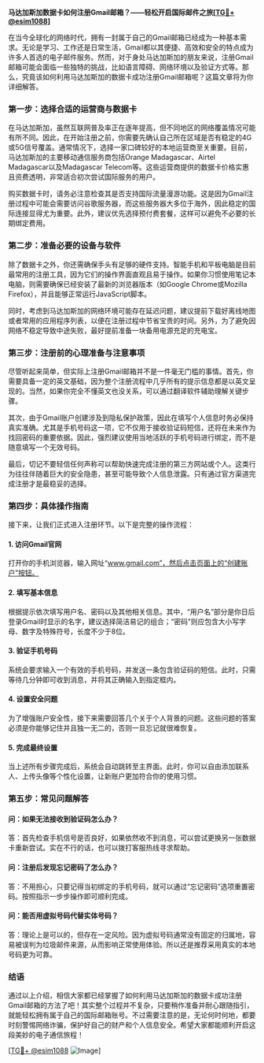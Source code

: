 **马达加斯加数据卡如何注册Gmail邮箱？——轻松开启国际邮件之旅[[TG💪+ @esim1088](https://t.me/s/esim1088)]**

在当今全球化的网络时代，拥有一封属于自己的Gmail邮箱已经成为一种基本需求。无论是学习、工作还是日常生活，Gmail都以其便捷、高效和安全的特点成为许多人首选的电子邮件服务。然而，对于身处马达加斯加的朋友来说，注册Gmail邮箱可能会面临一些独特的挑战，比如语言障碍、网络环境以及验证方式等。那么，究竟该如何利用马达加斯加的数据卡成功注册Gmail邮箱呢？这篇文章将为你详细解答。

### **第一步：选择合适的运营商与数据卡**

在马达加斯加，虽然互联网普及率正在逐年提高，但不同地区的网络覆盖情况可能有所不同。因此，在开始注册之前，你需要先确认自己所在区域是否有稳定的4G或5G信号覆盖。通常情况下，选择一家口碑较好的本地运营商至关重要。目前，马达加斯加的主要移动通信服务商包括Orange Madagascar、Airtel Madagascar以及Madagascar Telecom等。这些运营商提供的数据卡价格实惠且资费透明，非常适合初次尝试国际服务的用户。

购买数据卡时，请务必注意检查其是否支持国际流量漫游功能。这是因为Gmail注册过程中可能会需要访问谷歌服务器，而这些服务器大多位于海外，因此稳定的国际连接显得尤为重要。此外，建议优先选择预付费套餐，这样可以避免不必要的长期绑定费用。

### **第二步：准备必要的设备与软件**

除了数据卡之外，你还需确保手头有足够的硬件支持。智能手机和平板电脑是目前最常用的注册工具，因为它们的操作界面直观且易于操作。如果你习惯使用笔记本电脑，则需要确保已经安装了最新的浏览器版本（如Google Chrome或Mozilla Firefox），并且能够正常运行JavaScript脚本。

同时，考虑到马达加斯加的网络环境可能存在延迟问题，建议提前下载好离线地图或者常用的应用程序列表，以便在注册过程中节省宝贵的时间。另外，为了避免因网络不稳定导致中途失败，最好提前准备一块备用电源充足的充电宝。

### **第三步：注册前的心理准备与注意事项**

尽管听起来简单，但实际上注册Gmail邮箱并不是一件毫无门槛的事情。首先，你需要具备一定的英文基础，因为整个注册流程中几乎所有的提示信息都是以英文呈现的。当然，如果你完全不懂英文也没关系，可以通过翻译软件辅助理解关键步骤。

其次，由于Gmail账户创建涉及到隐私保护政策，因此在填写个人信息时务必保持真实准确。尤其是手机号码这一项，它不仅用于接收验证码短信，还将在未来作为找回密码的重要依据。因此，强烈建议使用当地活跃的手机号码进行绑定，而不是随意填写一个无效号码。

最后，切记不要轻信任何声称可以帮助快速完成注册的第三方网站或个人。这类行为往往伴随着巨大的安全隐患，甚至可能导致个人信息泄露。只有通过官方渠道完成注册才是最稳妥的选择。

### **第四步：具体操作指南**

接下来，让我们正式进入注册环节。以下是完整的操作流程：

#### **1. 访问Gmail官网**
打开你的手机浏览器，输入网址“www.gmail.com”，然后点击页面上的“创建账户”按钮。

#### **2. 填写基本信息**
根据提示依次填写用户名、密码以及其他相关信息。其中，“用户名”部分是你日后登录Gmail时显示的名字，建议选择简洁易记的组合；“密码”则应包含大小写字母、数字及特殊符号，长度不少于8位。

#### **3. 验证手机号码**
系统会要求输入一个有效的手机号码，并发送一条包含验证码的短信。此时，只需等待几分钟即可收到消息，并将其正确输入到指定框内。

#### **4. 设置安全问题**
为了增强账户安全性，接下来需要回答几个关于个人背景的问题。这些问题的答案必须是你能够记住并且独一无二的，否则一旦忘记就很难恢复。

#### **5. 完成最终设置**
当上述所有步骤完成后，系统会自动跳转至主界面。此时，你可以自由添加联系人、上传头像等个性化设置，让新账户更加符合你的使用习惯。

### **第五步：常见问题解答**

#### **问：如果无法接收到验证码怎么办？**
答：首先检查手机信号是否良好，如果依然收不到消息，可以尝试更换另一张数据卡重新尝试。实在不行的话，也可以拨打客服热线寻求帮助。

#### **问：注册后发现忘记密码了怎么办？**
答：不用担心，只要记得当初绑定的手机号码，就可以通过“忘记密码”选项重置密码。按照指示一步步操作即可顺利完成。

#### **问：能否用虚拟号码代替实体号码？**
答：理论上是可以的，但存在一定风险。因为虚拟号码通常没有固定的归属地，容易被误判为垃圾邮件来源，从而影响正常使用体验。所以还是推荐采用真实的本地号码更为可靠。

### **结语**

通过以上介绍，相信大家都已经掌握了如何利用马达加斯加的数据卡成功注册Gmail邮箱的方法了吧！其实整个过程并不复杂，只要稍作准备并耐心跟随指引，就能轻松拥有属于自己的国际邮箱账号。不过需要注意的是，无论何时何地，都要时刻警惕网络诈骗，保护好自己的财产和个人信息安全。希望大家都能顺利开启这段美妙的电子通信旅程！

[[TG💪+ @esim1088](https://t.me/s/esim1088) ![Image](https://i.postimg.cc/4NQfJmqS/Snipaste-2025-05-13-00-14-12.png)]